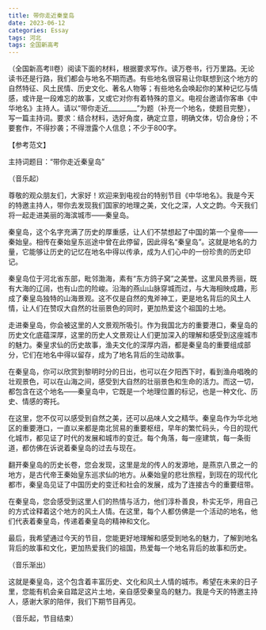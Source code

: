 ```yaml
---
title: 带你走近秦皇岛
date: 2023-06-12
categories: Essay
tags: 河北
tags: 全国新高考
---
```




（全国新高考Ⅱ卷）阅读下面的材料，根据要求写作。读万卷书，行万里路。无论读书还是行路，我们都会与地名不期而遇。有些地名很容易让你联想到这个地方的自然特征、风土民情、历史文化、著名人物等；有些地名会唤起你的某种记忆与情感，或许是一段难忘的故事，又或它对你有着特殊的意义。电视台邀请你客串《中华地名》主持人。请以“带你走近_________”为题（补充一个地名，使题目完整），写一篇主持词。要求：结合材料，选好角度，确定立意，明确文体，切合身份；不要套作，不得抄袭；不得泄露个人信息；不少于800字。

【参考范文】

主持词题目：“带你走近秦皇岛”

（音乐起）

尊敬的观众朋友们，大家好！欢迎来到电视台的特别节目《中华地名》。我是今天的特邀主持人，带你去发现我们国家的地理之美，文化之深，人文之韵。今天我们将一起走进美丽的海滨城市——秦皇岛。

秦皇岛，这个名字充满了历史的厚重感，让人们不禁想起了中国的第一个皇帝——秦始皇。相传在秦始皇东巡途中曾在此停留，因此得名“秦皇岛”。这就是地名的力量，它能够让历史的记忆在地名中得以传承，成为人们心中的一份珍贵的历史印记。

秦皇岛位于河北省东部，毗邻渤海，素有“东方鸽子窝”之美誉。这里风景秀丽，既有大海的辽阔，也有山峦的险峻。沿海的燕山山脉穿城而过，与大海相映成趣，形成了秦皇岛独特的山海景观。这不仅是自然的鬼斧神工，更是地名背后的风土人情，让人们在赞叹大自然的壮丽景色的同时，更加热爱这个祖国的土地。

走进秦皇岛，你会被这里的人文景观所吸引。作为我国北方的重要港口，秦皇岛的历史文化底蕴深厚，这里的历史人文景观让人们更加深入的理解和感受到这座城市的魅力。秦皇求仙的历史故事，渔夫文化的深厚内涵，都是秦皇岛的重要组成部分，它们在地名中得以留存，成为了地名背后的生动故事。

在秦皇岛，你可以欣赏到黎明时分的日出，也可以在夕阳西下时，看到渔舟唱晚的壮观景色，可以在山海之间，感受到大自然的壮丽景色和生命的活力。而这一切，都包含在这个地名——秦皇岛中，它既是一个地理位置的标记，也是一种文化、历史、情感的寄托。

在这里，您不仅可以感受到自然之美，还可以品味人文之精华。秦皇岛作为华北地区的重要港口，一直以来都是南北贸易的重要枢纽，早年的繁忙码头，今日的现代化城市，都见证了时代的发展和城市的变迁。每个角落，每一座建筑，每一条街道，都仿佛在诉说着秦皇岛的过去与现在。

翻开秦皇岛的历史长卷，您会发现，这里是龙的传人的发源地，是燕京八景之一的地方，是古代帝王秦始皇东巡求仙的地方。从秦始皇的悲壮旅程，到现在的现代化都市，秦皇岛见证了中国历史的变迁和社会的发展，成为了连接古今的重要纽带。

在秦皇岛，您会感受到这里人们的热情与活力，他们淳朴善良，朴实无华，用自己的方式诠释着这个地方的风土人情。在这里，每个人都仿佛是一个活动的地名，他们代表着秦皇岛，传递着秦皇岛的精神和文化。

最后，我希望通过今天的节目，您能更好地理解和感受到地名的魅力，了解到地名背后的故事和文化，更加热爱我们的祖国，热爱每一个地名背后的故事和历史。

（音乐渐出）

这就是秦皇岛，这个包含着丰富历史、文化和风土人情的城市。希望在未来的日子里，您能有机会亲自踏足这片土地，亲自感受秦皇岛的魅力。我是今天的特邀主持人，感谢大家的陪伴，我们下期节目再见。

（音乐起，节目结束）